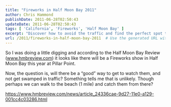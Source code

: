 ```yaml
---
title: "Fireworks in Half Moon Bay 2011"
author: Chris Hammond
publishDate: 2011-06-28T02:50:43
updateDate: 2011-06-28T02:50:43
tags: [ 'California', 'Fireworks', 'Half Moon Bay' ]
excerpt: "Discover how to avoid the traffic and find the perfect spot to watch the Half Moon Bay fireworks show at Pillar Point this year. #fireworks #HalfMoonBay"
url: /2011/fireworks-in-half-moon-bay-2011  # Use the generated URL with year
---
```

<p>So I was doing a little digging and according to the Half Moon Bay Review (<a href="https://www.hmbreview.com">www.hmbreview.com</a>) it looks like there will be a Fireworks show in Half Moon Bay this year at Pillar Point. </p>  <p>Now, the question is, will there be a “good” way to get to watch them, and not get swamped in traffic? Something tells me that is unlikely. Though perhaps we can walk to the beach (1 mile) and catch them from there? </p>  <p><a href="https://www.hmbreview.com/news/article_24336cae-9d27-11e0-a129-001cc4c03286.html">https://www.hmbreview.com/news/article_24336cae-9d27-11e0-a129-001cc4c03286.html</a></p>

